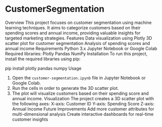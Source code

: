 # CustomerSegmentation

Overview
This project focuses on customer segmentation using machine learning techniques. It aims to categorize customers based on their spending scores and annual income, providing valuable insights for targeted marketing strategies.
Features
Data visualization using Plotly
3D scatter plot for customer segmentation
Analysis of spending scores and annual income
Requirements
Python 3.x
Jupyter Notebook or Google Colab
Required libraries:
Plotly
Pandas
NumPy
Installation
To run this project, install the required libraries using pip:

pip install plotly pandas numpy
Usage
1. Open the `customer-segmentation.ipynb` file in Jupyter Notebook or Google Colab.
2. Run the cells in order to generate the 3D scatter plot.
3. The plot will visualize customers based on their spending score and annual income.
Visualization
The project creates a 3D scatter plot with the following axes:
X-axis: Customer ID
Y-axis: Spending Score
Z-axis: Annual Income
Future Improvements
Add more customer attributes for multi-dimensional analysis
Create interactive dashboards for real-time customer insights
